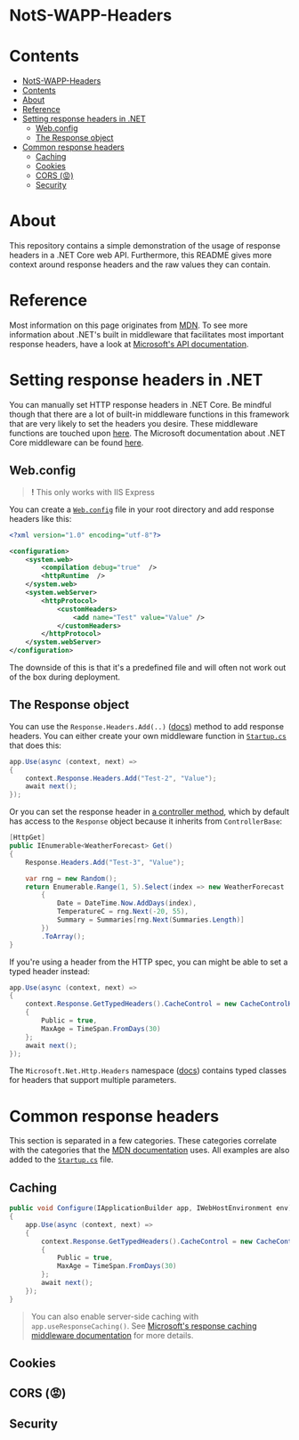 # NotS-WAPP-Headers
# Contents
- [NotS-WAPP-Headers](#nots-wapp-headers)
- [Contents](#contents)
- [About](#about)
- [Reference](#reference)
- [Setting response headers in .NET](#setting-response-headers-in-net)
  - [Web.config](#webconfig)
  - [The Response object](#the-response-object)
- [Common response headers](#common-response-headers)
  - [Caching](#caching)
  - [Cookies](#cookies)
  - [CORS (😡)](#cors-)
  - [Security](#security)

# About

This repository contains a simple demonstration of the usage of response headers in a .NET Core web API. Furthermore, this README gives more context around response headers and the raw values they can contain.

# Reference

Most information on this page originates from [MDN](https://developer.mozilla.org/en-US/docs/Web/HTTP/Headers). To see more information about .NET's built in middleware that facilitates most important response headers, have a look at [Microsoft's API documentation](https://docs.microsoft.com/en-us/dotnet/api/?view=net-5.0).

# Setting response headers in .NET

You can manually set HTTP response headers in .NET Core. Be mindful though that there are a lot of built-in middleware functions in this framework that are very likely to set the headers you desire. These middleware functions are touched upon [here]((#built-in-response-header-middleware)). The Microsoft documentation about .NET Core middleware can be found [here](https://docs.microsoft.com/en-us/aspnet/core/fundamentals/middleware/?view=aspnetcore-5.0).
## Web.config
> **!** This only works with IIS Express

You can create a [`Web.config`](Web.config) file in your root directory and add response headers like this:

```xml
<?xml version="1.0" encoding="utf-8"?>

<configuration>
    <system.web>
        <compilation debug="true"  />
        <httpRuntime  />
    </system.web>
    <system.webServer>
        <httpProtocol>
            <customHeaders>
                <add name="Test" value="Value" />
            </customHeaders>
        </httpProtocol>
    </system.webServer>
</configuration>
```

The downside of this is that it's a predefined file and will often not work out of the box during deployment.

## The Response object

You can use the `Response.Headers.Add(..)` ([docs](https://docs.microsoft.com/en-us/dotnet/api/system.net.http.headers.httpheaders.add?view=net-5.0)) method to add response headers. You can either create your own middleware function in [`Startup.cs`](Startup.cs) that does this:

```cs
app.Use(async (context, next) =>
{
    context.Response.Headers.Add("Test-2", "Value");
    await next();
});
```

Or you can set the response header in [a controller method](Controllers/WeatherForecastController.cs), which by default has access to the `Response` object because it inherits from `ControllerBase`:

```cs
[HttpGet]
public IEnumerable<WeatherForecast> Get()
{
    Response.Headers.Add("Test-3", "Value");

    var rng = new Random();
    return Enumerable.Range(1, 5).Select(index => new WeatherForecast
        {
            Date = DateTime.Now.AddDays(index),
            TemperatureC = rng.Next(-20, 55),
            Summary = Summaries[rng.Next(Summaries.Length)]
        })
        .ToArray();
}
```

If you're using a header from the HTTP spec, you can might be able to set a typed header instead:

```cs
app.Use(async (context, next) =>
{
    context.Response.GetTypedHeaders().CacheControl = new CacheControlHeaderValue()
    {
        Public = true,
        MaxAge = TimeSpan.FromDays(30)
    };
    await next();
});
```

The `Microsoft.Net.Http.Headers` namespace ([docs](https://docs.microsoft.com/en-us/dotnet/api/microsoft.net.http.headers?view=aspnetcore-5.0)) contains typed classes for headers that support multiple parameters.

# Common response headers

This section is separated in a few categories. These categories correlate with the categories that the [MDN documentation](https://developer.mozilla.org/en-US/docs/Web/HTTP/Headers) uses. All examples are also added to the [`Startup.cs`](Startup.cs) file.

## Caching

```cs
public void Configure(IApplicationBuilder app, IWebHostEnvironment env)
{
    app.Use(async (context, next) =>
    {
        context.Response.GetTypedHeaders().CacheControl = new CacheControlHeaderValue()
        {
            Public = true,
            MaxAge = TimeSpan.FromDays(30)
        };
        await next();
    });
}
```

> You can also enable server-side caching with `app.useResponseCaching()`. See [Microsoft's response caching middleware documentation](https://docs.microsoft.com/en-us/aspnet/core/performance/caching/middleware?view=aspnetcore-5.0) for more details.

## Cookies



## CORS (😡)
## Security
